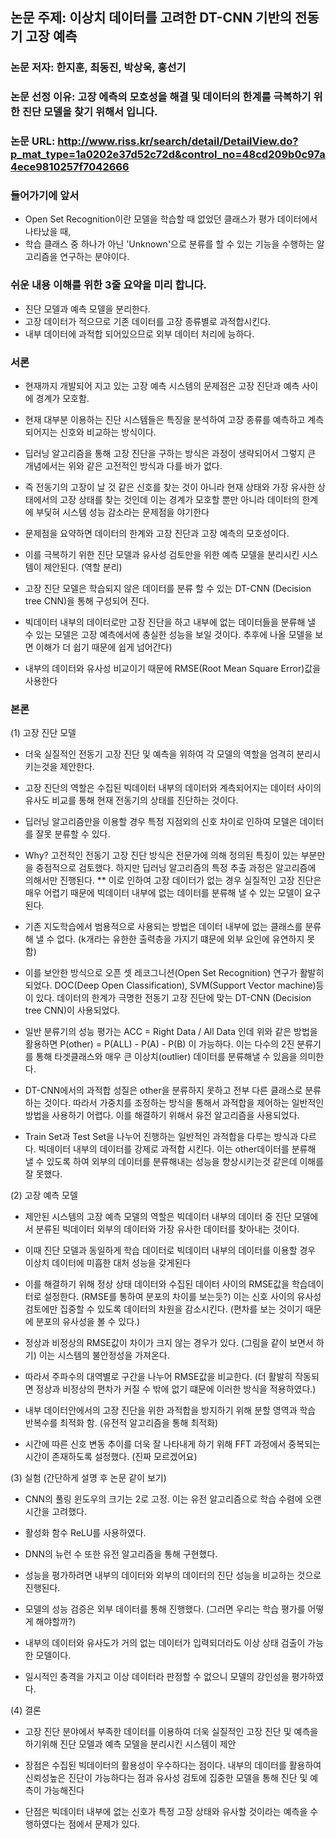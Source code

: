 ## 논문 주제: 이상치 데이터를 고려한 DT-CNN 기반의 전동기 고장 예측
### 논문 저자: 한지훈, 최동진, 박상욱, 홍선기
### 논문 선정 이유: 고장 에측의 모호성을 해결 및 데이터의 한계를 극복하기 위한 진단 모델을 찾기 위해서 입니다.
### 논문 URL: http://www.riss.kr/search/detail/DetailView.do?p_mat_type=1a0202e37d52c72d&control_no=48cd209b0c97a4ece9810257f7042666




### 들어가기에 앞서 
    
- Open Set Recognition이란 모델을 학습할 때 없었던 클래스가 평가 데이터에서 나타났을 때, 
- 학습 클래스 중 하나가 아닌 'Unknown'으로 분류를 할 수 있는 기능을 수행하는 알고리즘을 연구하는 분야이다.
    

### 쉬운 내용 이해를 위한 3줄 요약을 미리 합니다.

- 진단 모델과 예측 모델을 분리한다.
- 고장 데이터가 적으므로 기존 데이터를 고장 종류별로 과적합시킨다.
- 내부 데이터에 과적합 되어있으므로 외부 데이터 처리에 능하다.




### 서론
    
    
- 현재까지 개발되어 지고 있는 고장 예측 시스템의 문제점은 고장 진단과 예측 사이에 경계가 모호함.
    
- 현재 대부분 이용하는 진단 시스템들은 특징을 분석하여 고장 종류를 예측하고 계측되어지는 신호와 비교하는 방식이다.

- 딥러닝 알고리즘을 통해 고장 진단을 구하는 방식은 과정이 생략되어서 그렇지 큰 개념에서는 위와 같은 고전적인 방식과 다를 바가 없다.
    
- 즉 전동기의 고장이 날 것 같은 신호를 찾는 것이 아니라 현재 상태와 가장 유사한 상태에서의 고장 상태를 찾는 것인데 이는 경계가 모호할 뿐만 아니라
  데이터의 한계에 부딫혀 시스템 성능 감소라는 문제점을 야기한다
    
- 문제점을 요약하면 데이터의 한계와 고장 진단과 고장 예측의 모호성이다.
    
- 이를 극복하기 위한 진단 모델과 유사성 검토만을 위한 예측 모델을 분리시킨 시스템이 제안된다. (역할 분리)
      
- 고장 진단 모델은 학습되지 않은 데이터를 분류 할 수 있는 DT-CNN (Decision tree CNN)을 통해 구성되어 진다.
      
- 빅데이터 내부의 데이터로만 고장 진단을 하고 내부에 없는 데이터들을 분류해 낼 수 있는 모델은 고장 예측에서에 충실한 성능을 보일 것이다.
  추후에 나올 모델을 보면 이해가 더 쉽기 때문에 쉽게 넘어간다)
    
- 내부의 데이터와 유사성 비교이기 때문에 RMSE(Root Mean Square Error)값을 사용한다
    
  


### 본론
  
    
(1) 고장 진단 모델
      
- 더욱 실질적인 전동기 고장 진단 및 예측을 위하여 각 모델의 역할을 엄격히 분리시키는것을 제안한다.
      
- 고장 진단의 역할은 수집된 빅데이터 내부의 데이터와 계측되어지는 데이터 사이의 유사도 비교를 통해 현재 전동기의 상태를 진단하는 것이다.
      
- 딥러닝 알고리즘만을 이용할 경우 특정 지점외의 신호 차이로 인하여 모델은 데이터를 잘못 분류할 수 있다.
       
- Why? 고전적인 전동기 고장 진단 방식은 전문가에 의해 정의된 특징이 있는 부분만을 중점적으로 검토했다.
       하지만 딥러닝 알고리즘의 특정 추출 과정은 알고리즘에 의해서만 진행된다.
       ** 이로 인하여 고장 데이터가 없는 경우 실질적인 고장 진단은 매우 어렵기 때문에 빅데이터 내부에 없는 데이터를 분류해 낼 수 있는 모델이 요구된다.
            
- 기존 지도학습에서 범용적으로 사용되는 방법은 데이터 내부에 없는 클래스를 분류해 낼 수 없다.
  (k개라는 유한한 출력층을 가지기 떄문에 외부 요인에 유연하지 못함)
        
- 이를 보안한 방식으로 오픈 셋 레코그니션(Open Set Recognition) 연구가 활발히 되었다. DOC(Deep Open Classification), SVM(Support Vector machine)등이 있다.
  데이터의 한계가 극명한 전동기 고장 진단에 맞는 DT-CNN (Decision tree CNN)이 사용되었다.

- 일반 분류기의 성능 평가는 ACC = Right Data  / All Data 인데 위와 같은 방법을 활용하면
  P(other) = P(ALL) - P(A) - P(B) 이 가능하다. 이는 다수의 2진 분류기를 통해 타겟클래스와 매우 큰 이상치(outlier) 데이터를 분류해낼 수 있음을 의미한다.
        
 - DT-CNN에서의 과적합 성질은 other을 분류하지 못하고 전부 다른 클래스로 분류하는 것이다.
   따라서 가중치를 조정하는 방식을 통해서 과적합을 제어하는 일반적인 방법을 사용하기 어렵다. 이를 해결하기 위해서 유전 알고리즘을 사용되었다.
        
 - Train Set과 Test Set을 나누어 진행하는 일반적인 과적합을 다루는 방식과 다르다.
   빅데이터 내부의 데이터를 강제로 과적합 시킨다. 이는 other데이터를 분류해 낼 수 있도록 하여 외부의 데이터를 분류해내는 성능을 향상시키는것 같은데 이해를 잘 못했다.
      
    
 (2) 고장 예측 모델
    
      
 - 제안된 시스템의 고장 예측 모델의 역할은 빅데이터 내부의 데이터 중 진단 모델에서 분류된 빅데이터 외부의 데이터와 가장 유사한 데이터를 찾아내는 것이다.
     
 - 이때 진단 모델과 동일하게 학습 데이터로 빅데이터 내부의 데이터를 이용할 경우 이상치 데이터에 미흡한 대처 성능을 갖게된다
      
 - 이를 해결하기 위해 정상 상태 데이터와 수집된 데이터 사이의 RMSE값을 학습데이터로 설정한다. (RMSE를 통하여 분포의 차이를 보는듯?)
   이는 신호 사이의 유사성 검토에만 집중할 수 있도록 데이터의 차원을 감소시킨다. (편차를 보는 것이기 때문에 분포의 유사성을 볼 수 있다.)
        
 - 정상과 비정상의 RMSE값이 차이가 크지 않는 경우가 있다. (그림을 같이 보면서 하기)
   이는 시스템의 불안정성을 가져온다.
      
 - 따라서 주파수의 대역별로 구간을 나누어 RMSE값을 비교한다. (더 활발히 작동되면 정상과 비정상의 편차가 커질 수 밖에 없기 떄문에 이러한 방식을 적용하였다.)
      
 - 내부 데이터안에서의 고장 진단을 위한 과적합을 방지하기 위해 분할 영역과 학습 반복수를 최적화 함. (유전적 알고리즘을 통해 최적화)
      
 - 시간에 따른 신호 변동 추이를 더욱 잘 나타내게 하기 위해 FFT 과정에서 중복되는 시간이 존재하도록 설정했다. (진짜 모르겠어요)
      
    
 (3) 실험 (간단하게 설명 후 논문 같이 보기)
      
 - CNN의 풀링 윈도우의 크기는 2로 고정. 이는 유전 알고리즘으로 학습 수렴에 오랜 시간을 고려했다.
      
 - 활성화 함수 ReLU를 사용하였다.
     
 - DNN의 뉴런 수 또한 유전 알고리즘을 통해 구현했다.
      
 - 성능을 평가하려면 내부의 데이터와 외부의 데이터의 진단 성능을 비교하는 것으로 진행된다.
      
 - 모델의 성능 검증은 외부 데이터를 통해 진행했다. (그러면 우리는 학습 평가를 어떻게 해야할까?)
      
 - 내부의 데이터와 유사도가 거의 없는 데이터가 입력되더라도 이상 상태 검출이 가능한 모델이다.
      
 - 일시적인 충격을 가지고 이상 데이터라 판정할 수 없으니 모델의 강인성을 평가하였다.
      
      
 (4) 결론
      
 - 고장 진단 분야에서 부족한 데이터를 이용하여 더욱 실질적인 고장 진단 및 예측을 하기위해 진단 모델과 예측 모델을 분리시킨 시스템이 제안
      
 - 장점은 수집된 빅데이터의 활용성이 우수하다는 점이다. 
   내부의 데이터를 활용하여 신뢰성높은 진단이 가능하다는 점과 유사성 검토에 집중한 모델을 통해 진단 및 예측이 가능해진다
        
 - 단점은 빅데이터 내부에 없는 신호가 특정 고장 상태와 유사할 것이라는 예측을 수행하였다는 점에서 문제가 있다.
      
      
